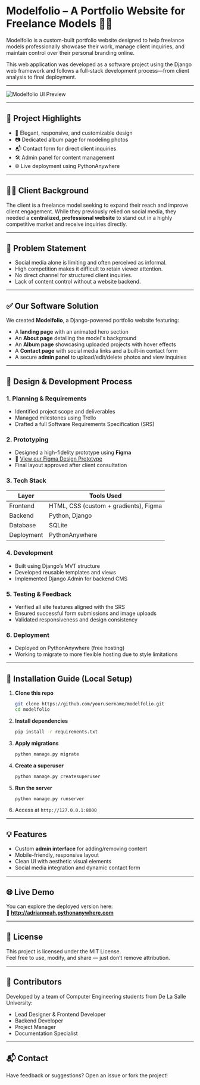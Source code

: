 # Modelfolio – A Portfolio Website for Freelance Models 💼📸

Modelfolio is a custom-built portfolio website designed to help freelance models professionally showcase their work, manage client inquiries, and maintain control over their personal branding online.

This web application was developed as a software project using the Django web framework and follows a full-stack development process—from client analysis to final deployment.

---

![Modelfolio UI Preview](https://i.imgur.com/tjBkyHB.png)

---

## 🌟 Project Highlights

- 🎨 Elegant, responsive, and customizable design
- 📷 Dedicated album page for modeling photos
- 📬 Contact form for direct client inquiries
- 🛠️ Admin panel for content management
- 🌐 Live deployment using PythonAnywhere

---

## 🧑‍💼 Client Background

The client is a freelance model seeking to expand their reach and improve client engagement. While they previously relied on social media, they needed a **centralized, professional website** to stand out in a highly competitive market and receive inquiries directly.

---

## 🧩 Problem Statement

- Social media alone is limiting and often perceived as informal.
- High competition makes it difficult to retain viewer attention.
- No direct channel for structured client inquiries.
- Lack of content control without a website backend.

---

## ✅ Our Software Solution

We created **Modelfolio**, a Django-powered portfolio website featuring:

- A **landing page** with an animated hero section
- An **About page** detailing the model's background
- An **Album page** showcasing uploaded projects with hover effects
- A **Contact page** with social media links and a built-in contact form
- A secure **admin panel** to upload/edit/delete photos and view inquiries

---

## 🧠 Design & Development Process

### 1. Planning & Requirements
- Identified project scope and deliverables
- Managed milestones using Trello
- Drafted a full Software Requirements Specification (SRS)

### 2. Prototyping
- Designed a high-fidelity prototype using **Figma**
- 📌 [View our Figma Design Prototype](https://www.figma.com/proto/MAjSWMSR0abjoe3M9iSzXk/Portfolio-WEbsite-UI-UX?node-id=0-1&t=iWvSh3Kl361Qeg9O-1)
- Final layout approved after client consultation

### 3. Tech Stack

| Layer       | Tools Used                     |
|-------------|--------------------------------|
| Frontend    | HTML, CSS (custom + gradients), Figma |
| Backend     | Python, Django                 |
| Database    | SQLite                         |
| Deployment  | PythonAnywhere                 |

### 4. Development
- Built using Django’s MVT structure
- Developed reusable templates and views
- Implemented Django Admin for backend CMS

### 5. Testing & Feedback
- Verified all site features aligned with the SRS
- Ensured successful form submissions and image uploads
- Validated responsiveness and design consistency

### 6. Deployment
- Deployed on PythonAnywhere (free hosting)
- Working to migrate to more flexible hosting due to style limitations

---

## 🔧 Installation Guide (Local Setup)

1. **Clone this repo**
   ```bash
   git clone https://github.com/yourusername/modelfolio.git
   cd modelfolio
   ```

2. **Install dependencies**
   ```bash
   pip install -r requirements.txt
   ```

3. **Apply migrations**
   ```bash
   python manage.py migrate
   ```

4. **Create a superuser**
   ```bash
   python manage.py createsuperuser
   ```

5. **Run the server**
   ```bash
   python manage.py runserver
   ```

6. Access at `http://127.0.0.1:8000`

---

## 💡 Features

- Custom **admin interface** for adding/removing content
- Mobile-friendly, responsive layout
- Clean UI with aesthetic visual elements
- Social media integration and dynamic contact form

---

## 🌐 Live Demo

You can explore the deployed version here:  
**🔗 http://adrianneah.pythonanywhere.com**

---

## 📜 License

This project is licensed under the MIT License.  
Feel free to use, modify, and share — just don’t remove attribution.

---

## 👥 Contributors

Developed by a team of Computer Engineering students from De La Salle University:
- Lead Designer & Frontend Developer
- Backend Developer
- Project Manager
- Documentation Specialist

---

## 📬 Contact

Have feedback or suggestions? Open an issue or fork the project!
